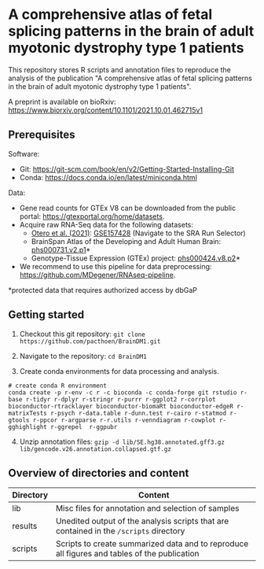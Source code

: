 # A comprehensive atlas of fetal splicing patterns in the brain of adult myotonic dystrophy type 1 patients

This repository stores R scripts and annotation files to reproduce the analysis of the publication "A comprehensive atlas of fetal splicing patterns in the brain of adult myotonic dystrophy type 1 patients". 

A preprint is available on bioRxiv: https://www.biorxiv.org/content/10.1101/2021.10.01.462715v1

## Prerequisites

Software:
* Git: https://git-scm.com/book/en/v2/Getting-Started-Installing-Git
* Conda: https://docs.conda.io/en/latest/miniconda.html 

Data:
* Gene read counts for GTEx V8 can be downloaded from the public portal: https://gtexportal.org/home/datasets.
* Acquire raw RNA-Seq data for the following datasets:
  * [Otero et al. (2021)](https://www.cell.com/cell-reports/fulltext/S2211-1247(20)31623-5): [GSE157428](https://www.ncbi.nlm.nih.gov/geo/query/acc.cgi?acc=GSE157428) (Navigate to the SRA Run Selector)
  * BrainSpan Atlas of the Developing and Adult Human Brain: [phs000731.v2.p1](https://www.ncbi.nlm.nih.gov/projects/gap/cgi-bin/study.cgi?study_id=phs000731.v2.p1)*
  * Genotype-Tissue Expression (GTEx) project: [phs000424.v8.p2](https://www.ncbi.nlm.nih.gov/projects/gap/cgi-bin/study.cgi?study_id=phs000424.v8.p2)*
* We recommend to use this pipeline for data preprocessing: https://github.com/MDegener/RNAseq-pipeline.

*protected data that requires authorized access by dbGaP

## Getting started

1. Checkout this git repository: `git clone https://github.com/pacthoen/BrainDM1.git`

2. Navigate to the repository: `cd BrainDM1`

3. Create conda environments for data processing and analysis.
```
# create conda R environment 
conda create -p r-env -c r -c bioconda -c conda-forge git rstudio r-base r-tidyr r-dplyr r-stringr r-purrr r-ggplot2 r-corrplot  bioconductor-rtracklayer bioconductor-biomaRt bioconductor-edgeR r-matrixTests r-psych r-data.table r-dunn.test r-cairo r-statmod r-gtools r-ppcor r-argparse r-r.utils r-venndiagram r-cowplot r-gghighlight r-ggrepel  r-ggpubr
```

4. Unzip annotation files: `gzip -d lib/SE.hg38.annotated.gff3.gz lib/gencode.v26.annotation.collapsed.gtf.gz`

## Overview of directories and content

| Directory     | Content                                                                                       |
|---------------|-----------------------------------------------------------------------------------------------|
| lib           |  Misc files for annotation and selection of samples                                           |
| results       |  Unedited output of the analysis scripts that are contained in the `/scripts` directory       |
| scripts       |  Scripts to create summarized data and to reproduce all figures and tables of the publication |              
